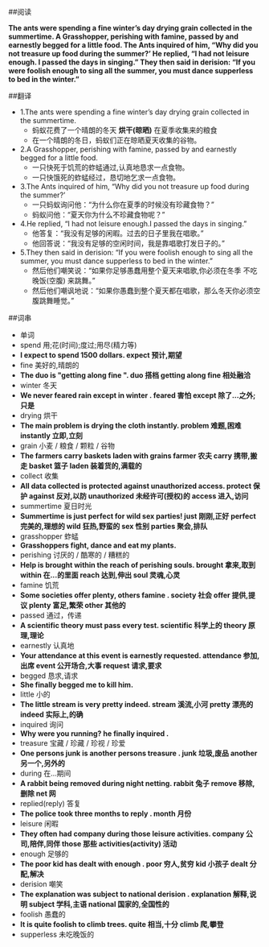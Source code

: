 ##阅读

**The ants were spending a fine winter’s day drying grain collected in the summertime. A Grasshopper, perishing with famine, passed by and earnestly begged for a little food. The Ants inquired of him, “Why did you not treasure up food during the summer?’ He replied, “I had not leisure enough. I passed the days in singing.” They then said in derision: “If you were foolish enough to sing all the summer, you must dance supperless to bed in the winter.”**

##翻译

* 1.The ants were spending a fine winter’s day drying grain collected in the summertime.
  * 蚂蚁花费了一个晴朗的冬天 **烘干(晾晒)** 在夏季收集来的粮食
  * 在一个晴朗的冬日，蚂蚁们正在晾晒夏天收集的谷物。
* 2.A Grasshopper, perishing with famine, passed by and earnestly begged for a little food.
  * 一只快死于饥荒的蚱蜢通过,认真地恳求一点食物。
  * 一只快饿死的蚱蜢经过，恳切地乞求一点食物。
* 3.The Ants inquired of him, “Why did you not treasure up food during the summer?’
  * 一只蚂蚁询问他：“为什么你在夏季的时候没有珍藏食物？”
  * 蚂蚁问他：“夏天你为什么不珍藏食物呢？”
* 4.He replied, “I had not leisure enough.I passed the days in singing.”
  * 他答复：“我没有足够的闲暇。过去的日子里我在唱歌。”
  * 他回答说：“我没有足够的空闲时间，我是靠唱歌打发日子的。”
* 5.They then said in derision: “If you were foolish enough to sing all the summer, you must dance supperless to bed in the winter.”
  * 然后他们嘲笑说：“如果你足够愚蠢用整个夏天来唱歌,你必须在冬季 不吃晚饭(空腹) 来跳舞。”
  * 然后他们嘲讽地说：“如果你愚蠢到整个夏天都在唱歌，那么冬天你必须空腹跳舞睡觉。”


##词串

* 单词
 * spend       用;花(时间);度过;用尽(精力等)
 * **I expect to spend 1500 dollars.         expect  预计,期望**
* fine        美好的,晴朗的              
* **The duo is "getting along fine ".         duo 搭档 getting along fine  相处融洽**
* winter      冬天                
* **We never feared rain except in winter .   feared  害怕    except  除了...之外;只是**
* drying      烘干                
* **The main problem is drying the cloth instantly.   problem 难题,困难 instantly 立即,立刻**
* grain       小麦 / 粮食 / 颗粒 / 谷物
* **The farmers carry baskets laden with grains   farmer 农夫 carry 携带,搬走 basket 篮子 laden 装着货的,满载的**
* collect     收集
* **All data collected is protected against unauthorized access. protect 保护 against 反对,以防 unauthorized 未经许可(授权)的 access 进入,访问**
* summertime  夏日时光
* **Summertime is just perfect for wild sex parties! just 刚刚,正好 perfect 完美的,理想的 wild 狂热,野蛮的 sex 性别 parties 聚会,排队**
* grasshopper 蚱蜢
* **Grasshoppers fight, dance and eat my plants.**
* perishing   讨厌的 / 酷寒的 / 糟糕的
* **Help is brought within the reach of perishing souls. brought 拿来,取到 within 在...的里面 reach 达到,伸出 soul 灵魂,心灵**
* famine      饥荒
* **Some societies offer plenty, others famine . society 社会 offer 提供,提议 plenty 富足,繁荣 other 其他的**
* passed      通过，传递
* **A scientific theory must pass every test. scientific 科学上的 theory 原理,理论**
* earnestly   认真地
* **Your attendance at this event is earnestly requested. attendance 参加,出席 event 公开场合,大事 request 请求,要求**
* begged      恳求,请求
* **She finally begged me to kill him.**
* little      小的
* **The little stream is very pretty indeed. stream 溪流,小河 pretty 漂亮的 indeed 实际上,的确**
* inquired    询问
* **Why were you running? he finally inquired .**
* treasure    宝藏 / 珍藏 / 珍视 / 珍爱
* **One persons junk is another persons treasure . junk 垃圾,废品 another 另一个,另外的**
* during      在...期间
* **A rabbit being removed during night netting. rabbit 兔子 remove 移除,删除 net 网**
* replied(reply)     答复
* **The police took three months to reply . month 月份**
* leisure     闲暇
* **They often had company during those leisure activities. company 公司,陪伴,同伴 those 那些 activities(activity) 活动**
* enough      足够的
* **The poor kid has dealt with enough . poor 穷人,贫穷 kid 小孩子 dealt 分配,解决**
* derision    嘲笑
* **The explanation was subject to national derision . explanation 解释,说明 subject 学科,主语 national 国家的,全国性的**
* foolish     愚蠢的
* **It is quite foolish to climb trees. quite 相当,十分 climb 爬,攀登**
* supperless  未吃晚饭的



